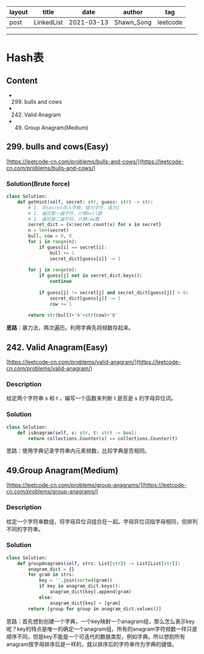 |   layout  |   title | date | author  | tag |
|  ----  | ----  | ---- | ---- | ---- |
|  post | LinkedList |  2021-03-13 | Shawn_Song  | leetcode
-------

# Hash表


## Content
* 299. bulls and cows
* 242. Valid Anagram
* 49. Group Anagram(Medium)

## 299. bulls and cows(Easy)

[https://leetcode-cn.com/problems/bulls-and-cows/](https://leetcode-cn.com/problems/bulls-and-cows/)


### Solution(Brute force)
```python
class Solution:
    def getHint(self, secret: str, guess: str) -> str:
        # 1. 将secret存入字典，键为字符，值为1
        # 2. 遍历第一遍字符，计算bull数
        # 3. 遍历第二遍字符，计算cow数
        secret_dict = {x:secret.count(x) for x in secret}
        n = len(secret)
        bull, cow = 0, 0
        for i in range(n):
            if guess[i] == secret[i]:
                bull += 1
                secret_dict[guess[i]] -= 1
                
        for j in range(n):
            if guess[j] not in secret_dict.keys():
                continue
            
            if guess[j] != secret[j] and secret_dict[guess[j]] > 0:
                secret_dict[guess[j]] -= 1
                cow += 1
    
        return str(bull)+'A'+str(cow)+'B'
```

**思路**：暴力法，两次遍历。利用字典先将频数存起来。


## 242. Valid Anagram(Easy)

[https://leetcode-cn.com/problems/valid-anagram/](https://leetcode-cn.com/problems/valid-anagram/)

### Description
给定两个字符串 s 和 t ，编写一个函数来判断 t 是否是 s 的字母异位词。

### Solution
```python
class Solution:
    def isAnagram(self, s: str, t: str) -> bool:
        return collections.Counter(s) == collections.Counter(t)
```
思路：使用字典记录字符串内元素频数，比较字典是否相同。


## 49.Group Anagram(Medium)

[https://leetcode-cn.com/problems/group-anagrams/](https://leetcode-cn.com/problems/group-anagrams/)

### Description
给定一个字符串数组，将字母异位词组合在一起。字母异位词指字母相同，但排列不同的字符串。

### Solution
```python
class Solution:
    def groupAnagrams(self, strs: List[str]) -> List[List[str]]:
        anagram_dict = {}
        for gram in strs:
            key = ''.join(sorted(gram))
            if key in anagram_dict.keys():
                anagram_dict[key].append(gram)
            else:
                anagram_dict[key] = [gram]
        return [group for group in anagram_dict.values()]

```
思路：首先想到创建一个字典，一个key映射一个anagram组，那么怎么表示key呢？key的特点是唯一的确定一个anagram组，所有的anagram字符频数一样只是顺序不同，但是key不能是一个可迭代的数据类型，例如字典。所以想到所有anagram按字母排序后是一样的，就以排序后的字符串作为字典的键值。











